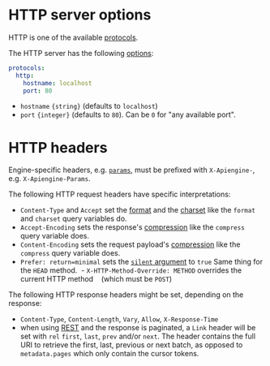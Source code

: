 # HTTP server options

HTTP is one of the available [protocols](protocols.md).

The HTTP server has the following [options](protocols.md#protocols-options.md):

```yml
protocols:
  http:
    hostname: localhost
    port: 80
```

  - `hostname` `{string}` (defaults to `localhost`)
  - `port` `{integer}` (defaults to `80`). Can be `0` for "any available port".

# HTTP headers

Engine-specific headers, e.g.
[`params`](functions.md#client-specific-variables), must be prefixed with
`X-Apiengine-`, e.g. `X-Apiengine-Params`.

The following HTTP request headers have specific interpretations:
  - `Content-Type` and `Accept` set the [format](formats.md) and the
    [charset](formats.md#charset) like the `format` and `charset` query
    variables do.
  - `Accept-Encoding` sets the response's [compression](compression.md) like the
    `compress` query variable does.
  - `Content-Encoding` sets the request payload's [compression](compression.md)
    like the `compress` query variable does.
  - `Prefer: return=minimal` sets the [`silent` argument](silent.md) to `true`
    Same thing for the `HEAD` method.
  - `X-HTTP-Method-Override: METHOD` overrides the current HTTP method
    (which must be `POST`)

The following HTTP response headers might be set, depending on the response:
  - `Content-Type`, `Content-Length`, `Vary`, `Allow`, `X-Response-Time`
  - when using [REST](rest.md) and the response is paginated, a `Link` header
    will be set with `rel` `first`, `last`, `prev` and/or `next`. The header
    contains the full URI to retrieve the first, last, previous or next batch,
    as opposed to `metadata.pages` which only contain the cursor tokens.
